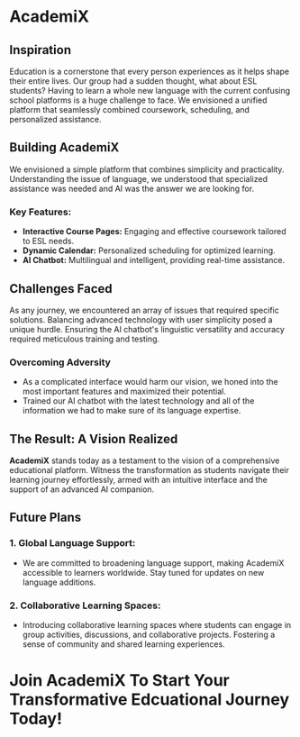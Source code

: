 # AcademiX

## **Inspiration**
Education is a cornerstone that every person experiences as it helps shape their entire lives. Our group had a sudden thought, what about ESL students? Having to learn a whole new language with the current confusing school platforms is a huge challenge to face. We envisioned a unified platform that seamlessly combined coursework, scheduling, and personalized assistance.

## **Building AcademiX**
We envisioned a simple platform that combines simplicity and practicality. Understanding the issue of language, we understood that specialized assistance was needed and AI was the answer we are looking for.

### **Key Features:**
- **Interactive Course Pages:** Engaging and effective coursework tailored to ESL needs.
- **Dynamic Calendar:** Personalized scheduling for optimized learning.
- **AI Chatbot:** Multilingual and intelligent, providing real-time assistance.

## **Challenges Faced**
As any journey, we encountered an array of issues that required specific solutions. Balancing advanced technology with user simplicity posed a unique hurdle. Ensuring the AI chatbot's linguistic versatility and accuracy required meticulous training and testing.

### **Overcoming Adversity**
- As a complicated interface would harm our vision, we honed into the most important features and maximized their potential.
- Trained our AI chatbot with the latest technology and all of the information we had to make sure of its language expertise. 

## **The Result: A Vision Realized**
**AcademiX** stands today as a testament to the vision of a comprehensive educational platform. Witness the transformation as students navigate their learning journey effortlessly, armed with an intuitive interface and the support of an advanced AI companion.

## **Future Plans**
### **1. Global Language Support:**
- We are committed to broadening language support, making AcademiX accessible to learners worldwide. Stay tuned for updates on new language additions.
### **2. Collaborative Learning Spaces:**
- Introducing collaborative learning spaces where students can engage in group activities, discussions, and collaborative projects. Fostering a sense of community and shared learning experiences.


# Join AcademiX To Start Your Transformative Edcuational Journey Today!
